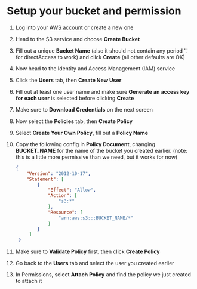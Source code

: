 # Setup your bucket and permission

1. Log into your [AWS account](https://console.aws.amazon.com/) or create a new one
2. Head to the S3 service and choose **Create Bucket**
3. Fill out a unique **Bucket Name** (also it should not contain any period '.' for directAccess to work) and click **Create** (all other defaults are OK)
4. Now head to the Identity and Access Management (IAM) service
5. Click the **Users** tab, then **Create New User**
6. Fill out at least one user name and make sure **Generate an access key for each user** is selected before clicking **Create**
7. Make sure to **Download Credentials** on the next screen
8. Now select the **Policies** tab, then **Create Policy**
9. Select **Create Your Own Policy**, fill out a **Policy Name**
10. Copy the following config in **Policy Document**, changing **BUCKET_NAME** for the name of the bucket you created earlier. (note: this is a little more permissive than we need, but it works for now)

    ```json
    {
        "Version": "2012-10-17",
        "Statement": [
            {
                "Effect": "Allow",
                "Action": [
                    "s3:*"
                ],
                "Resource": [
                    "arn:aws:s3:::BUCKET_NAME/*"
                ]
            }
         ]
     }
    ```
11. Make sure to **Validate Policy** first, then click **Create Policy**
12. Go back to the **Users** tab and select the user you created earlier
13. In Permissions, select **Attach Policy** and find the policy we just created to attach it